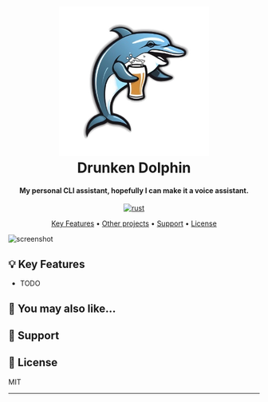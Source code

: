 <h1 align="center">
  <br>
  <img src="../resources/logos/m00nb0w_simple_2d_drunken_dolphin_holding_two_beer_head_logo_bl_a12b4a62-c0dc-4818-9b76-237096dfb597-removebg-preview_(1)_preview_rev_1-transformed.png" alt="Markdownify" width="300"></a>
  <br>
  Drunken Dolphin
  <br>
</h1>

<h4 align="center">My personal CLI assistant, hopefully I can make it a voice assistant.</h4>

<p align="center">
  <a href="">
    <img src="https://img.shields.io/badge/Rust-000000?style=for-the-badge&logo=rust&logoColor=white"
         alt="rust">
  </a>
</p>

<p align="center">
  <a href="#key-features">Key Features</a> •
  <a href="#other-projects">Other projects</a> •
  <a href="#other-projects">Support</a> •
  <a href="#license">License</a>
</p>

![screenshot](https://raw.githubusercontent.com/amitmerchant1990/electron-markdownify/master/app/img/markdownify.gif)

## 💡 Key Features

* TODO

## 🚀 You may also like...

## 🤝 Support

## 🌟 License

MIT

---
